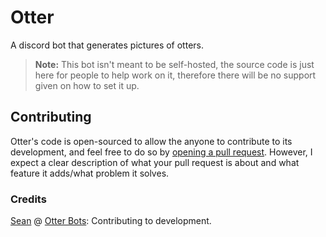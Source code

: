 # Otter
A discord bot that generates pictures of otters.

> **Note:** This bot isn't meant to be self-hosted, the source code is just here for people to help work on it, therefore there will be no support given on how to set it up.

## Contributing
Otter's code is open-sourced to allow the anyone to contribute to its development, and feel free to do so by [opening a pull request](https://github.com/ArhanCodes/Otter/compare). However, I expect a clear description of what your pull request is about and what feature it adds/what problem it solves.

### Credits
[Sean](https://github.com/devramsean0) @ [Otter Bots](https://github.com/Otter-Bots): Contributing to development.
